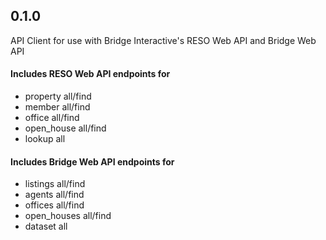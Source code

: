 ## 0.1.0

API Client for use with Bridge Interactive's RESO Web API and Bridge Web API

#### Includes RESO Web API endpoints for
- property all/find
- member all/find
- office  all/find
- open_house  all/find
- lookup  all

#### Includes Bridge Web API endpoints for
- listings all/find
- agents all/find
- offices  all/find
- open_houses  all/find
- dataset  all
